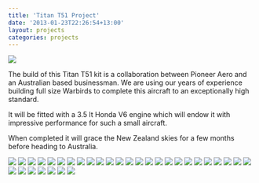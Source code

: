 ```yaml
---
title: 'Titan T51 Project'
date: '2013-01-23T22:26:54+13:00'
layout: projects
categories: projects
---
```


![](/assets/img/projects/titan-t51/titan-t51-1.jpg)

The build of this Titan T51 kit is a collaboration between Pioneer Aero and an Australian based businessman. We are using our years of experience building full size Warbirds to complete this aircraft to an exceptionally high standard.

It will be fitted with a 3.5 lt Honda V6 engine which will endow it with impressive performance for such a small aircraft.

When completed it will grace the New Zealand skies for a few months before heading to Australia.

![](/assets/img/projects/titan-t51/titan-t51-2.jpg)
![](/assets/img/projects/titan-t51/titan-t51-3.jpg)
![](/assets/img/projects/titan-t51/titan-t51-4.jpg)
![](/assets/img/projects/titan-t51/titan-t51-5.jpg)
![](/assets/img/projects/titan-t51/titan-t51-6.jpg)
![](/assets/img/projects/titan-t51/titan-t51-7.jpg)
![](/assets/img/projects/titan-t51/titan-t51-8.jpg)
![](/assets/img/projects/titan-t51/titan-t51-9.jpg)
![](/assets/img/projects/titan-t51/titan-t51-10.jpg)
![](/assets/img/projects/titan-t51/titan-t51-11.jpg)
![](/assets/img/projects/titan-t51/titan-t51-12.jpg)
![](/assets/img/projects/titan-t51/titan-t51-13.jpg)
![](/assets/img/projects/titan-t51/titan-t51-14.jpg)
![](/assets/img/projects/titan-t51/titan-t51-15.jpg)
![](/assets/img/projects/titan-t51/titan-t51-16.jpg)
![](/assets/img/projects/titan-t51/titan-t51-17.jpg)
![](/assets/img/projects/titan-t51/titan-t51-18.jpg)
![](/assets/img/projects/titan-t51/titan-t51-19.jpg)
![](/assets/img/projects/titan-t51/titan-t51-20.jpg)
![](/assets/img/projects/titan-t51/titan-t51-21.jpg)
![](/assets/img/projects/titan-t51/titan-t51-22.jpg)
![](/assets/img/projects/titan-t51/titan-t51-23.jpg)
![](/assets/img/projects/titan-t51/titan-t51-24.jpg)
![](/assets/img/projects/titan-t51/titan-t51-25.jpg)
![](/assets/img/projects/titan-t51/titan-t51-26.jpg)
![](/assets/img/projects/titan-t51/titan-t51-27.jpg)
![](/assets/img/projects/titan-t51/titan-t51-28.jpg)
![](/assets/img/projects/titan-t51/titan-t51-29.jpg)
![](/assets/img/projects/titan-t51/titan-t51-30.jpg)
![](/assets/img/projects/titan-t51/titan-t51-31.jpg)
![](/assets/img/projects/titan-t51/titan-t51-32.jpg)
![](/assets/img/projects/titan-t51/titan-t51-33.jpg)
